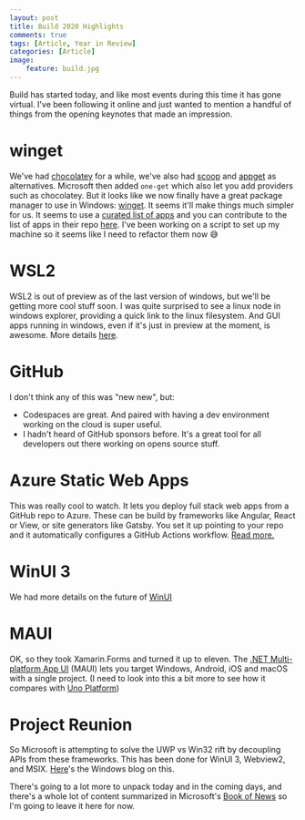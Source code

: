 ```yaml
---
layout: post
title: Build 2020 Highlights
comments: true
tags: [Article, Year in Review]
categories: [Article]
image:
    feature: build.jpg
---
```


Build has started today, and like most events during this time it has gone virtual. I've been following it online and just wanted to mention a handful of things from the opening keynotes that made an impression.
<!--more-->

# winget

We've had [chocolatey](https://chocolatey.org/) for a while, we've also had [scoop](https://scoop.sh/) and [appget](https://appget.net/) as alternatives. Microsoft then added `one-get` which also let you add providers such as chocolatey. But it looks like we now finally have a great package manager to use in Windows: [winget](https://github.com/microsoft/winget-cli). It seems it'll make things much simpler for us. It seems to use a [curated list of apps](https://github.com/microsoft/winget-pkgs/tree/master/manifests) and you can contribute to the list of apps in their repo [here](https://github.com/microsoft/winget-pkgs). I've been working on a script to set up my machine so it seems like I need to refactor them now 😅

# WSL2

WSL2 is out of preview as of the last version of windows, but we'll be getting more cool stuff soon. I was quite surprised to see a linux node in windows explorer, providing a quick link to the linux filesystem. And GUI apps running in windows, even if it's just in preview at the moment, is awesome. More details [here](https://devblogs.microsoft.com/commandline/the-windows-subsystem-for-linux-build-2020-summary).

# GitHub

I don't think any of this was "new new", but:
- Codespaces are great. And paired with having a dev environment working on the cloud is super useful.
- I hadn't heard of GitHub sponsors before. It's a great tool for all developers out there working on opens source stuff.

# Azure Static Web Apps

This was really cool to watch. It lets you deploy full stack web apps from a GitHub repo to Azure. These can be build by frameworks like Angular, React or View, or site generators like Gatsby. You set it up pointing to your repo and it automatically configures a GitHub Actions workflow. [Read more.](https://docs.microsoft.com/en-us/azure/static-web-apps/overview)

# WinUI 3

We had more details on the future of [WinUI](https://docs.microsoft.com/en-us/windows/apps/winui/winui3/)

# MAUI

OK, so they took Xamarin.Forms and turned it up to eleven. The [.NET Multi-platform App UI](https://devblogs.microsoft.com/dotnet/introducing-net-multi-platform-app-ui/) (MAUI) lets you target Windows, Android, iOS and macOS with a single project. (I need to look into this a bit more to see how it compares with [Uno Platform](https://platform.uno/))

# Project Reunion

So Microsoft is attempting to solve the UWP vs Win32 rift by decoupling APIs from these frameworks. This has been done for WinUI 3, Webview2, and MSIX. [Here](https://blogs.windows.com/windowsdeveloper/2020/05/19/developing-for-all-1-billion-windows-10-devices-and-beyond/)'s the Windows blog on this.

There's going to a lot more to unpack today and in the coming days, and there's a whole lot of content summarized in Microsoft's [Book of News](https://news.microsoft.com/build-2020-book-of-news) so I'm going to leave it here for now.